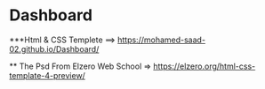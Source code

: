 # Dashboard

***Html & CSS Templete ==> https://mohamed-saad-02.github.io/Dashboard/ 

** The Psd From Elzero Web School => https://elzero.org/html-css-template-4-preview/
